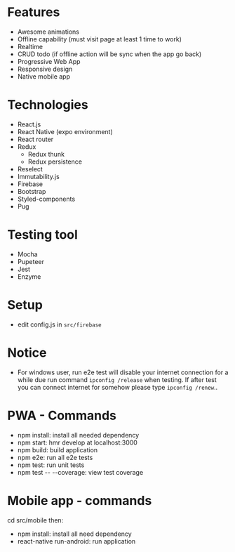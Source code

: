 # Features
- Awesome animations
- Offline capability (must visit page at least 1 time to work)
- Realtime
- CRUD todo (if offline action will be sync when the app go back)
- Progressive Web App
- Responsive design
- Native mobile app

# Technologies
- React.js
- React Native (expo environment)
- React router
- Redux
  - Redux thunk
  - Redux persistence
- Reselect
- Immutability.js
- Firebase
- Bootstrap
- Styled-components
- Pug

# Testing tool
- Mocha
- Pupeteer
- Jest
- Enzyme

# Setup
- edit config.js in `src/firebase`

# Notice
- For windows user, run e2e test will disable your internet connection for a while due run command `ipconfig /release` when testing. If after test you can connect internet for somehow please type `ipconfig /renew`..

# PWA - Commands
- npm install: install all needed dependency
- npm start: hmr develop at localhost:3000
- npm build: build application
- npm e2e: run all e2e tests
- npm test: run unit tests
- npm test -- --coverage: view test coverage

# Mobile app - commands
cd src/mobile then:
- npm install: install all need dependency
- react-native run-android: run application
